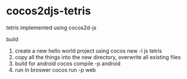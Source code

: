 cocos2djs-tetris
================

tetris implemented using cocos2d-js

build
1. create a new hello world project using
cocos new -l js tetris
2. copy all the things into the new directory, overwrite all existing files
3. build for android
cocos compile -p android
4. run in broswer
cocos run -p web
